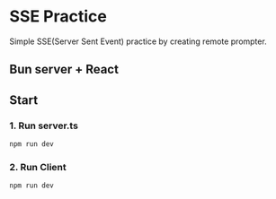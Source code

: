 # SSE Practice

Simple SSE(Server Sent Event) practice by creating remote prompter.

## Bun server + React

## Start

### 1. Run server.ts

```sh
npm run dev
```

### 2. Run Client

```sh
npm run dev
```

